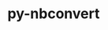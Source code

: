 ---
title: "py-nbconvert"
layout: cache
categories: [package, develop]
meta: {"versions": ["7.14.1", "7.4.0"], "compilers": ["gcc@=11.1.0", "gcc@=11.4.0", "gcc@=9.4.0", "oneapi@=2023.2.0", "oneapi@=2024.0.0"], "oss": ["ubuntu20.04", "ubuntu22.04"], "platforms": ["linux"], "targets": ["aarch64", "neoverse_v1", "neoverse_v2", "ppc64le", "x86_64_v3"], "stacks": ["data-vis-sdk", "e4s", "e4s-aarch64", "e4s-neoverse-v2", "e4s-neoverse_v1", "e4s-oneapi", "e4s-power", "root"], "num_specs": 94, "num_specs_by_stack": {"e4s-neoverse_v1": 15, "root": 94, "e4s-power": 15, "data-vis-sdk": 9, "e4s": 19, "e4s-oneapi": 18, "e4s-aarch64": 6, "e4s-neoverse-v2": 12}}
spec_details: [{"hash": "imj2c5pvttk4uzablfpuka6h3dllmiqm", "compiler": "gcc@=11.4.0", "versions": ["7.14.1"], "os": "ubuntu20.04", "platform": "linux", "target": "neoverse_v1", "variants": ["build_system=python_pip", "+serve"], "stacks": ["e4s-neoverse_v1", "root"], "size": "-", "tarball": "https://binaries.spack.io/develop/build_cache/linux-ubuntu20.04-neoverse_v1/gcc-11.4.0/py-nbconvert-7.14.1/linux-ubuntu20.04-neoverse_v1-gcc-11.4.0-py-nbconvert-7.14.1-imj2c5pvttk4uzablfpuka6h3dllmiqm.spack"}, {"hash": "d7sf43rdg6lfgjgn6nggsjf4s4lisica", "compiler": "gcc@=11.4.0", "versions": ["7.4.0"], "os": "ubuntu20.04", "platform": "linux", "target": "neoverse_v1", "variants": ["build_system=python_pip", "+serve"], "stacks": ["e4s-neoverse_v1", "root"], "size": "-", "tarball": "https://binaries.spack.io/develop/build_cache/linux-ubuntu20.04-neoverse_v1/gcc-11.4.0/py-nbconvert-7.4.0/linux-ubuntu20.04-neoverse_v1-gcc-11.4.0-py-nbconvert-7.4.0-d7sf43rdg6lfgjgn6nggsjf4s4lisica.spack"}, {"hash": "vk2vhha4nserijux74rguzy4ql7mfb7u", "compiler": "gcc@=11.4.0", "versions": ["7.4.0"], "os": "ubuntu20.04", "platform": "linux", "target": "neoverse_v1", "variants": ["build_system=python_pip", "+serve"], "stacks": ["e4s-neoverse_v1", "root"], "size": "-", "tarball": "https://binaries.spack.io/develop/build_cache/linux-ubuntu20.04-neoverse_v1/gcc-11.4.0/py-nbconvert-7.4.0/linux-ubuntu20.04-neoverse_v1-gcc-11.4.0-py-nbconvert-7.4.0-vk2vhha4nserijux74rguzy4ql7mfb7u.spack"}, {"hash": "5jlmphjmhp2q7oh7e2lbgt6qsbzsmtbb", "compiler": "gcc@=11.4.0", "versions": ["7.14.1"], "os": "ubuntu20.04", "platform": "linux", "target": "neoverse_v1", "variants": ["build_system=python_pip", "+serve"], "stacks": ["e4s-neoverse_v1", "root"], "size": "-", "tarball": "https://binaries.spack.io/develop/build_cache/linux-ubuntu20.04-neoverse_v1/gcc-11.4.0/py-nbconvert-7.14.1/linux-ubuntu20.04-neoverse_v1-gcc-11.4.0-py-nbconvert-7.14.1-5jlmphjmhp2q7oh7e2lbgt6qsbzsmtbb.spack"}, {"hash": "i2ebll47gxl5bmkbhxezevm653pcxujc", "compiler": "gcc@=11.4.0", "versions": ["7.4.0"], "os": "ubuntu20.04", "platform": "linux", "target": "neoverse_v1", "variants": ["build_system=python_pip", "+serve"], "stacks": ["e4s-neoverse_v1", "root"], "size": "-", "tarball": "https://binaries.spack.io/develop/build_cache/linux-ubuntu20.04-neoverse_v1/gcc-11.4.0/py-nbconvert-7.4.0/linux-ubuntu20.04-neoverse_v1-gcc-11.4.0-py-nbconvert-7.4.0-i2ebll47gxl5bmkbhxezevm653pcxujc.spack"}, {"hash": "eam73wsb5g6yrlptl52abrbny3tkcp62", "compiler": "gcc@=11.4.0", "versions": ["7.14.1"], "os": "ubuntu20.04", "platform": "linux", "target": "neoverse_v1", "variants": ["build_system=python_pip", "+serve"], "stacks": ["e4s-neoverse_v1", "root"], "size": "-", "tarball": "https://binaries.spack.io/develop/build_cache/linux-ubuntu20.04-neoverse_v1/gcc-11.4.0/py-nbconvert-7.14.1/linux-ubuntu20.04-neoverse_v1-gcc-11.4.0-py-nbconvert-7.14.1-eam73wsb5g6yrlptl52abrbny3tkcp62.spack"}, {"hash": "tprstittb74re2gpkxznsatxgd5kphmy", "compiler": "gcc@=11.4.0", "versions": ["7.4.0"], "os": "ubuntu20.04", "platform": "linux", "target": "neoverse_v1", "variants": ["build_system=python_pip", "+serve"], "stacks": ["e4s-neoverse_v1", "root"], "size": "-", "tarball": "https://binaries.spack.io/develop/build_cache/linux-ubuntu20.04-neoverse_v1/gcc-11.4.0/py-nbconvert-7.4.0/linux-ubuntu20.04-neoverse_v1-gcc-11.4.0-py-nbconvert-7.4.0-tprstittb74re2gpkxznsatxgd5kphmy.spack"}, {"hash": "5ggw4cg6mlxog24pogz3irxv64uvfivr", "compiler": "gcc@=11.4.0", "versions": ["7.4.0"], "os": "ubuntu20.04", "platform": "linux", "target": "neoverse_v1", "variants": ["build_system=python_pip", "+serve"], "stacks": ["e4s-neoverse_v1", "root"], "size": "-", "tarball": "https://binaries.spack.io/develop/build_cache/linux-ubuntu20.04-neoverse_v1/gcc-11.4.0/py-nbconvert-7.4.0/linux-ubuntu20.04-neoverse_v1-gcc-11.4.0-py-nbconvert-7.4.0-5ggw4cg6mlxog24pogz3irxv64uvfivr.spack"}, {"hash": "xkpxq2y6k6hn2oy2fjgwt5qwhhog2yge", "compiler": "gcc@=11.4.0", "versions": ["7.14.1"], "os": "ubuntu20.04", "platform": "linux", "target": "neoverse_v1", "variants": ["build_system=python_pip", "+serve"], "stacks": ["e4s-neoverse_v1", "root"], "size": "-", "tarball": "https://binaries.spack.io/develop/build_cache/linux-ubuntu20.04-neoverse_v1/gcc-11.4.0/py-nbconvert-7.14.1/linux-ubuntu20.04-neoverse_v1-gcc-11.4.0-py-nbconvert-7.14.1-xkpxq2y6k6hn2oy2fjgwt5qwhhog2yge.spack"}, {"hash": "b7smf63mpxgtht2sghyenzcrikhqfoed", "compiler": "gcc@=11.4.0", "versions": ["7.4.0"], "os": "ubuntu20.04", "platform": "linux", "target": "neoverse_v1", "variants": ["build_system=python_pip", "+serve"], "stacks": ["e4s-neoverse_v1", "root"], "size": "-", "tarball": "https://binaries.spack.io/develop/build_cache/linux-ubuntu20.04-neoverse_v1/gcc-11.4.0/py-nbconvert-7.4.0/linux-ubuntu20.04-neoverse_v1-gcc-11.4.0-py-nbconvert-7.4.0-b7smf63mpxgtht2sghyenzcrikhqfoed.spack"}, {"hash": "d5ipitxzr65a6ei7wgzeegjkvkiopex2", "compiler": "gcc@=11.4.0", "versions": ["7.4.0"], "os": "ubuntu20.04", "platform": "linux", "target": "neoverse_v1", "variants": ["build_system=python_pip", "+serve"], "stacks": ["e4s-neoverse_v1", "root"], "size": "-", "tarball": "https://binaries.spack.io/develop/build_cache/linux-ubuntu20.04-neoverse_v1/gcc-11.4.0/py-nbconvert-7.4.0/linux-ubuntu20.04-neoverse_v1-gcc-11.4.0-py-nbconvert-7.4.0-d5ipitxzr65a6ei7wgzeegjkvkiopex2.spack"}, {"hash": "r2qpfuwavu6vv22lvw3uulimv5om45k4", "compiler": "gcc@=11.4.0", "versions": ["7.4.0"], "os": "ubuntu20.04", "platform": "linux", "target": "neoverse_v1", "variants": ["build_system=python_pip", "+serve"], "stacks": ["e4s-neoverse_v1", "root"], "size": "-", "tarball": "https://binaries.spack.io/develop/build_cache/linux-ubuntu20.04-neoverse_v1/gcc-11.4.0/py-nbconvert-7.4.0/linux-ubuntu20.04-neoverse_v1-gcc-11.4.0-py-nbconvert-7.4.0-r2qpfuwavu6vv22lvw3uulimv5om45k4.spack"}, {"hash": "v723vlsw65bm2wjdnrpznsbke22zlb47", "compiler": "gcc@=11.4.0", "versions": ["7.14.1"], "os": "ubuntu20.04", "platform": "linux", "target": "neoverse_v1", "variants": ["build_system=python_pip", "+serve"], "stacks": ["e4s-neoverse_v1", "root"], "size": "-", "tarball": "https://binaries.spack.io/develop/build_cache/linux-ubuntu20.04-neoverse_v1/gcc-11.4.0/py-nbconvert-7.14.1/linux-ubuntu20.04-neoverse_v1-gcc-11.4.0-py-nbconvert-7.14.1-v723vlsw65bm2wjdnrpznsbke22zlb47.spack"}, {"hash": "65nxmv37runmr3sxtognpkvd4qrfb2d5", "compiler": "gcc@=11.4.0", "versions": ["7.14.1"], "os": "ubuntu20.04", "platform": "linux", "target": "neoverse_v1", "variants": ["build_system=python_pip", "+serve"], "stacks": ["e4s-neoverse_v1", "root"], "size": "-", "tarball": "https://binaries.spack.io/develop/build_cache/linux-ubuntu20.04-neoverse_v1/gcc-11.4.0/py-nbconvert-7.14.1/linux-ubuntu20.04-neoverse_v1-gcc-11.4.0-py-nbconvert-7.14.1-65nxmv37runmr3sxtognpkvd4qrfb2d5.spack"}, {"hash": "p6crpvttzvcabpf3mbm2atd3jnqd5xjw", "compiler": "gcc@=11.4.0", "versions": ["7.4.0"], "os": "ubuntu20.04", "platform": "linux", "target": "neoverse_v1", "variants": ["build_system=python_pip", "+serve"], "stacks": ["e4s-neoverse_v1", "root"], "size": "-", "tarball": "https://binaries.spack.io/develop/build_cache/linux-ubuntu20.04-neoverse_v1/gcc-11.4.0/py-nbconvert-7.4.0/linux-ubuntu20.04-neoverse_v1-gcc-11.4.0-py-nbconvert-7.4.0-p6crpvttzvcabpf3mbm2atd3jnqd5xjw.spack"}, {"hash": "ewdrifmvzyhahgjjvpk7a6fowlvckrly", "compiler": "gcc@=9.4.0", "versions": ["7.4.0"], "os": "ubuntu20.04", "platform": "linux", "target": "ppc64le", "variants": ["build_system=python_pip", "+serve"], "stacks": ["e4s-power", "root"], "size": "-", "tarball": "https://binaries.spack.io/develop/build_cache/linux-ubuntu20.04-ppc64le/gcc-9.4.0/py-nbconvert-7.4.0/linux-ubuntu20.04-ppc64le-gcc-9.4.0-py-nbconvert-7.4.0-ewdrifmvzyhahgjjvpk7a6fowlvckrly.spack"}, {"hash": "jd2hegbauykloygcd3uafemlssvcvqvj", "compiler": "gcc@=9.4.0", "versions": ["7.4.0"], "os": "ubuntu20.04", "platform": "linux", "target": "ppc64le", "variants": ["build_system=python_pip", "+serve"], "stacks": ["e4s-power", "root"], "size": "-", "tarball": "https://binaries.spack.io/develop/build_cache/linux-ubuntu20.04-ppc64le/gcc-9.4.0/py-nbconvert-7.4.0/linux-ubuntu20.04-ppc64le-gcc-9.4.0-py-nbconvert-7.4.0-jd2hegbauykloygcd3uafemlssvcvqvj.spack"}, {"hash": "muoab4j5uiuo2r2e37rpckqb2nr4qcvl", "compiler": "gcc@=9.4.0", "versions": ["7.14.1"], "os": "ubuntu20.04", "platform": "linux", "target": "ppc64le", "variants": ["build_system=python_pip", "+serve"], "stacks": ["e4s-power", "root"], "size": "-", "tarball": "https://binaries.spack.io/develop/build_cache/linux-ubuntu20.04-ppc64le/gcc-9.4.0/py-nbconvert-7.14.1/linux-ubuntu20.04-ppc64le-gcc-9.4.0-py-nbconvert-7.14.1-muoab4j5uiuo2r2e37rpckqb2nr4qcvl.spack"}, {"hash": "apkvgprww5577izpnoss26yvwrbry52w", "compiler": "gcc@=9.4.0", "versions": ["7.14.1"], "os": "ubuntu20.04", "platform": "linux", "target": "ppc64le", "variants": ["build_system=python_pip", "+serve"], "stacks": ["e4s-power", "root"], "size": "-", "tarball": "https://binaries.spack.io/develop/build_cache/linux-ubuntu20.04-ppc64le/gcc-9.4.0/py-nbconvert-7.14.1/linux-ubuntu20.04-ppc64le-gcc-9.4.0-py-nbconvert-7.14.1-apkvgprww5577izpnoss26yvwrbry52w.spack"}, {"hash": "tfxcckuxof3ftumcrmz6gs5aco6zxyrr", "compiler": "gcc@=9.4.0", "versions": ["7.4.0"], "os": "ubuntu20.04", "platform": "linux", "target": "ppc64le", "variants": ["build_system=python_pip", "+serve"], "stacks": ["e4s-power", "root"], "size": "-", "tarball": "https://binaries.spack.io/develop/build_cache/linux-ubuntu20.04-ppc64le/gcc-9.4.0/py-nbconvert-7.4.0/linux-ubuntu20.04-ppc64le-gcc-9.4.0-py-nbconvert-7.4.0-tfxcckuxof3ftumcrmz6gs5aco6zxyrr.spack"}, {"hash": "lua2yhnc5slolrs37z3t37tyessjtjck", "compiler": "gcc@=9.4.0", "versions": ["7.14.1"], "os": "ubuntu20.04", "platform": "linux", "target": "ppc64le", "variants": ["build_system=python_pip", "+serve"], "stacks": ["e4s-power", "root"], "size": "-", "tarball": "https://binaries.spack.io/develop/build_cache/linux-ubuntu20.04-ppc64le/gcc-9.4.0/py-nbconvert-7.14.1/linux-ubuntu20.04-ppc64le-gcc-9.4.0-py-nbconvert-7.14.1-lua2yhnc5slolrs37z3t37tyessjtjck.spack"}, {"hash": "omcsiftlfr6n2biz66qwqwjmtyuy7vb6", "compiler": "gcc@=9.4.0", "versions": ["7.4.0"], "os": "ubuntu20.04", "platform": "linux", "target": "ppc64le", "variants": ["build_system=python_pip", "+serve"], "stacks": ["e4s-power", "root"], "size": "-", "tarball": "https://binaries.spack.io/develop/build_cache/linux-ubuntu20.04-ppc64le/gcc-9.4.0/py-nbconvert-7.4.0/linux-ubuntu20.04-ppc64le-gcc-9.4.0-py-nbconvert-7.4.0-omcsiftlfr6n2biz66qwqwjmtyuy7vb6.spack"}, {"hash": "syfj556kbrvz72sjnqggsbbl24gwu6sy", "compiler": "gcc@=9.4.0", "versions": ["7.4.0"], "os": "ubuntu20.04", "platform": "linux", "target": "ppc64le", "variants": ["build_system=python_pip", "+serve"], "stacks": ["e4s-power", "root"], "size": "-", "tarball": "https://binaries.spack.io/develop/build_cache/linux-ubuntu20.04-ppc64le/gcc-9.4.0/py-nbconvert-7.4.0/linux-ubuntu20.04-ppc64le-gcc-9.4.0-py-nbconvert-7.4.0-syfj556kbrvz72sjnqggsbbl24gwu6sy.spack"}, {"hash": "euurttmvqcefqxmxkadnpqco4cqjt5ot", "compiler": "gcc@=9.4.0", "versions": ["7.4.0"], "os": "ubuntu20.04", "platform": "linux", "target": "ppc64le", "variants": ["build_system=python_pip", "+serve"], "stacks": ["e4s-power", "root"], "size": "-", "tarball": "https://binaries.spack.io/develop/build_cache/linux-ubuntu20.04-ppc64le/gcc-9.4.0/py-nbconvert-7.4.0/linux-ubuntu20.04-ppc64le-gcc-9.4.0-py-nbconvert-7.4.0-euurttmvqcefqxmxkadnpqco4cqjt5ot.spack"}, {"hash": "gp4bdxl3glhmcolvm4v4ky4n6onvn37k", "compiler": "gcc@=9.4.0", "versions": ["7.14.1"], "os": "ubuntu20.04", "platform": "linux", "target": "ppc64le", "variants": ["build_system=python_pip", "+serve"], "stacks": ["e4s-power", "root"], "size": "-", "tarball": "https://binaries.spack.io/develop/build_cache/linux-ubuntu20.04-ppc64le/gcc-9.4.0/py-nbconvert-7.14.1/linux-ubuntu20.04-ppc64le-gcc-9.4.0-py-nbconvert-7.14.1-gp4bdxl3glhmcolvm4v4ky4n6onvn37k.spack"}, {"hash": "vfgcysudc6vzzmegkrkn46ixpwfocahf", "compiler": "gcc@=9.4.0", "versions": ["7.14.1"], "os": "ubuntu20.04", "platform": "linux", "target": "ppc64le", "variants": ["build_system=python_pip", "+serve"], "stacks": ["e4s-power", "root"], "size": "-", "tarball": "https://binaries.spack.io/develop/build_cache/linux-ubuntu20.04-ppc64le/gcc-9.4.0/py-nbconvert-7.14.1/linux-ubuntu20.04-ppc64le-gcc-9.4.0-py-nbconvert-7.14.1-vfgcysudc6vzzmegkrkn46ixpwfocahf.spack"}, {"hash": "5sae62lbrpaktlpupvvp34aq5meh7f6z", "compiler": "gcc@=9.4.0", "versions": ["7.4.0"], "os": "ubuntu20.04", "platform": "linux", "target": "ppc64le", "variants": ["build_system=python_pip", "+serve"], "stacks": ["e4s-power", "root"], "size": "-", "tarball": "https://binaries.spack.io/develop/build_cache/linux-ubuntu20.04-ppc64le/gcc-9.4.0/py-nbconvert-7.4.0/linux-ubuntu20.04-ppc64le-gcc-9.4.0-py-nbconvert-7.4.0-5sae62lbrpaktlpupvvp34aq5meh7f6z.spack"}, {"hash": "ub5cb26jmth3tr2wshog2emdpkjwknfq", "compiler": "gcc@=9.4.0", "versions": ["7.4.0"], "os": "ubuntu20.04", "platform": "linux", "target": "ppc64le", "variants": ["build_system=python_pip", "+serve"], "stacks": ["e4s-power", "root"], "size": "-", "tarball": "https://binaries.spack.io/develop/build_cache/linux-ubuntu20.04-ppc64le/gcc-9.4.0/py-nbconvert-7.4.0/linux-ubuntu20.04-ppc64le-gcc-9.4.0-py-nbconvert-7.4.0-ub5cb26jmth3tr2wshog2emdpkjwknfq.spack"}, {"hash": "jnfdgba7xk6haov2kerjc4w5vizgd3gk", "compiler": "gcc@=9.4.0", "versions": ["7.14.1"], "os": "ubuntu20.04", "platform": "linux", "target": "ppc64le", "variants": ["build_system=python_pip", "+serve"], "stacks": ["e4s-power", "root"], "size": "-", "tarball": "https://binaries.spack.io/develop/build_cache/linux-ubuntu20.04-ppc64le/gcc-9.4.0/py-nbconvert-7.14.1/linux-ubuntu20.04-ppc64le-gcc-9.4.0-py-nbconvert-7.14.1-jnfdgba7xk6haov2kerjc4w5vizgd3gk.spack"}, {"hash": "suaidjc77glh7ps6txrd2ilwtkhi5cdk", "compiler": "gcc@=9.4.0", "versions": ["7.4.0"], "os": "ubuntu20.04", "platform": "linux", "target": "ppc64le", "variants": ["build_system=python_pip", "+serve"], "stacks": ["e4s-power", "root"], "size": "-", "tarball": "https://binaries.spack.io/develop/build_cache/linux-ubuntu20.04-ppc64le/gcc-9.4.0/py-nbconvert-7.4.0/linux-ubuntu20.04-ppc64le-gcc-9.4.0-py-nbconvert-7.4.0-suaidjc77glh7ps6txrd2ilwtkhi5cdk.spack"}, {"hash": "ywnml6jsfdj6uyr5o3euurzw5wycqoab", "compiler": "gcc@=11.1.0", "versions": ["7.4.0"], "os": "ubuntu20.04", "platform": "linux", "target": "x86_64_v3", "variants": ["build_system=python_pip", "+serve"], "stacks": ["data-vis-sdk", "root"], "size": "-", "tarball": "https://binaries.spack.io/develop/build_cache/linux-ubuntu20.04-x86_64_v3/gcc-11.1.0/py-nbconvert-7.4.0/linux-ubuntu20.04-x86_64_v3-gcc-11.1.0-py-nbconvert-7.4.0-ywnml6jsfdj6uyr5o3euurzw5wycqoab.spack"}, {"hash": "o7i4w6x5gbph77xuwam4blo63nbcmuqi", "compiler": "gcc@=11.1.0", "versions": ["7.4.0"], "os": "ubuntu20.04", "platform": "linux", "target": "x86_64_v3", "variants": ["build_system=python_pip", "+serve"], "stacks": ["data-vis-sdk", "root"], "size": "-", "tarball": "https://binaries.spack.io/develop/build_cache/linux-ubuntu20.04-x86_64_v3/gcc-11.1.0/py-nbconvert-7.4.0/linux-ubuntu20.04-x86_64_v3-gcc-11.1.0-py-nbconvert-7.4.0-o7i4w6x5gbph77xuwam4blo63nbcmuqi.spack"}, {"hash": "mlb6nig6vdvnifnniwfgowxywitlkiy4", "compiler": "gcc@=11.1.0", "versions": ["7.4.0"], "os": "ubuntu20.04", "platform": "linux", "target": "x86_64_v3", "variants": ["build_system=python_pip", "+serve"], "stacks": ["data-vis-sdk", "root"], "size": "-", "tarball": "https://binaries.spack.io/develop/build_cache/linux-ubuntu20.04-x86_64_v3/gcc-11.1.0/py-nbconvert-7.4.0/linux-ubuntu20.04-x86_64_v3-gcc-11.1.0-py-nbconvert-7.4.0-mlb6nig6vdvnifnniwfgowxywitlkiy4.spack"}, {"hash": "jkpxduxnyjnfyfnovo5ogiibtpki2tbz", "compiler": "gcc@=11.1.0", "versions": ["7.14.1"], "os": "ubuntu20.04", "platform": "linux", "target": "x86_64_v3", "variants": ["build_system=python_pip", "+serve"], "stacks": ["data-vis-sdk", "root"], "size": "-", "tarball": "https://binaries.spack.io/develop/build_cache/linux-ubuntu20.04-x86_64_v3/gcc-11.1.0/py-nbconvert-7.14.1/linux-ubuntu20.04-x86_64_v3-gcc-11.1.0-py-nbconvert-7.14.1-jkpxduxnyjnfyfnovo5ogiibtpki2tbz.spack"}, {"hash": "av3kscrrp7zgyjljhr6r5fnvjgasg5dr", "compiler": "gcc@=11.1.0", "versions": ["7.14.1"], "os": "ubuntu20.04", "platform": "linux", "target": "x86_64_v3", "variants": ["build_system=python_pip", "+serve"], "stacks": ["data-vis-sdk", "root"], "size": "-", "tarball": "https://binaries.spack.io/develop/build_cache/linux-ubuntu20.04-x86_64_v3/gcc-11.1.0/py-nbconvert-7.14.1/linux-ubuntu20.04-x86_64_v3-gcc-11.1.0-py-nbconvert-7.14.1-av3kscrrp7zgyjljhr6r5fnvjgasg5dr.spack"}, {"hash": "jws6zovq6nexx23cq7svgbvmfjmq5ri5", "compiler": "gcc@=11.1.0", "versions": ["7.14.1"], "os": "ubuntu20.04", "platform": "linux", "target": "x86_64_v3", "variants": ["build_system=python_pip", "+serve"], "stacks": ["data-vis-sdk", "root"], "size": "-", "tarball": "https://binaries.spack.io/develop/build_cache/linux-ubuntu20.04-x86_64_v3/gcc-11.1.0/py-nbconvert-7.14.1/linux-ubuntu20.04-x86_64_v3-gcc-11.1.0-py-nbconvert-7.14.1-jws6zovq6nexx23cq7svgbvmfjmq5ri5.spack"}, {"hash": "mly2kptbxgshavja7iywlr3ozrnncz42", "compiler": "gcc@=11.1.0", "versions": ["7.4.0"], "os": "ubuntu20.04", "platform": "linux", "target": "x86_64_v3", "variants": ["build_system=python_pip", "+serve"], "stacks": ["data-vis-sdk", "root"], "size": "-", "tarball": "https://binaries.spack.io/develop/build_cache/linux-ubuntu20.04-x86_64_v3/gcc-11.1.0/py-nbconvert-7.4.0/linux-ubuntu20.04-x86_64_v3-gcc-11.1.0-py-nbconvert-7.4.0-mly2kptbxgshavja7iywlr3ozrnncz42.spack"}, {"hash": "xecqllp5pj6sfnjuyz3tvspw3gcj67zd", "compiler": "gcc@=11.1.0", "versions": ["7.4.0"], "os": "ubuntu20.04", "platform": "linux", "target": "x86_64_v3", "variants": ["build_system=python_pip", "+serve"], "stacks": ["data-vis-sdk", "root"], "size": "-", "tarball": "https://binaries.spack.io/develop/build_cache/linux-ubuntu20.04-x86_64_v3/gcc-11.1.0/py-nbconvert-7.4.0/linux-ubuntu20.04-x86_64_v3-gcc-11.1.0-py-nbconvert-7.4.0-xecqllp5pj6sfnjuyz3tvspw3gcj67zd.spack"}, {"hash": "tqyaytahrh6f3pxn3zygnjx23hu36wn2", "compiler": "gcc@=11.1.0", "versions": ["7.4.0"], "os": "ubuntu20.04", "platform": "linux", "target": "x86_64_v3", "variants": ["build_system=python_pip", "+serve"], "stacks": ["data-vis-sdk", "root"], "size": "-", "tarball": "https://binaries.spack.io/develop/build_cache/linux-ubuntu20.04-x86_64_v3/gcc-11.1.0/py-nbconvert-7.4.0/linux-ubuntu20.04-x86_64_v3-gcc-11.1.0-py-nbconvert-7.4.0-tqyaytahrh6f3pxn3zygnjx23hu36wn2.spack"}, {"hash": "brdxnwmouftqsec65gxsjvgy373ygh37", "compiler": "gcc@=11.4.0", "versions": ["7.4.0"], "os": "ubuntu20.04", "platform": "linux", "target": "x86_64_v3", "variants": ["build_system=python_pip", "+serve"], "stacks": ["e4s", "root"], "size": "-", "tarball": "https://binaries.spack.io/develop/build_cache/linux-ubuntu20.04-x86_64_v3/gcc-11.4.0/py-nbconvert-7.4.0/linux-ubuntu20.04-x86_64_v3-gcc-11.4.0-py-nbconvert-7.4.0-brdxnwmouftqsec65gxsjvgy373ygh37.spack"}, {"hash": "aahftn7dgakfp76dfht3q2y2q7lrrvmz", "compiler": "gcc@=11.4.0", "versions": ["7.14.1"], "os": "ubuntu20.04", "platform": "linux", "target": "x86_64_v3", "variants": ["build_system=python_pip", "+serve"], "stacks": ["e4s", "root"], "size": "-", "tarball": "https://binaries.spack.io/develop/build_cache/linux-ubuntu20.04-x86_64_v3/gcc-11.4.0/py-nbconvert-7.14.1/linux-ubuntu20.04-x86_64_v3-gcc-11.4.0-py-nbconvert-7.14.1-aahftn7dgakfp76dfht3q2y2q7lrrvmz.spack"}, {"hash": "dsfysixnha23h4pgcwjtyzoafushs7s4", "compiler": "gcc@=11.4.0", "versions": ["7.4.0"], "os": "ubuntu20.04", "platform": "linux", "target": "x86_64_v3", "variants": ["build_system=python_pip", "+serve"], "stacks": ["e4s", "root"], "size": "-", "tarball": "https://binaries.spack.io/develop/build_cache/linux-ubuntu20.04-x86_64_v3/gcc-11.4.0/py-nbconvert-7.4.0/linux-ubuntu20.04-x86_64_v3-gcc-11.4.0-py-nbconvert-7.4.0-dsfysixnha23h4pgcwjtyzoafushs7s4.spack"}, {"hash": "xil27unlprkfn3zaaekjm3o2mmobgepe", "compiler": "gcc@=11.4.0", "versions": ["7.4.0"], "os": "ubuntu20.04", "platform": "linux", "target": "x86_64_v3", "variants": ["build_system=python_pip", "+serve"], "stacks": ["e4s", "root"], "size": "-", "tarball": "https://binaries.spack.io/develop/build_cache/linux-ubuntu20.04-x86_64_v3/gcc-11.4.0/py-nbconvert-7.4.0/linux-ubuntu20.04-x86_64_v3-gcc-11.4.0-py-nbconvert-7.4.0-xil27unlprkfn3zaaekjm3o2mmobgepe.spack"}, {"hash": "wmxf33nh6tncrdhtgrrankoismujxgwf", "compiler": "gcc@=11.4.0", "versions": ["7.4.0"], "os": "ubuntu20.04", "platform": "linux", "target": "x86_64_v3", "variants": ["build_system=python_pip", "+serve"], "stacks": ["e4s", "root"], "size": "-", "tarball": "https://binaries.spack.io/develop/build_cache/linux-ubuntu20.04-x86_64_v3/gcc-11.4.0/py-nbconvert-7.4.0/linux-ubuntu20.04-x86_64_v3-gcc-11.4.0-py-nbconvert-7.4.0-wmxf33nh6tncrdhtgrrankoismujxgwf.spack"}, {"hash": "qm5im7s6qhju7zzgfxvmumtok4hzqfo6", "compiler": "gcc@=11.4.0", "versions": ["7.4.0"], "os": "ubuntu20.04", "platform": "linux", "target": "x86_64_v3", "variants": ["build_system=python_pip", "+serve"], "stacks": ["e4s", "root"], "size": "-", "tarball": "https://binaries.spack.io/develop/build_cache/linux-ubuntu20.04-x86_64_v3/gcc-11.4.0/py-nbconvert-7.4.0/linux-ubuntu20.04-x86_64_v3-gcc-11.4.0-py-nbconvert-7.4.0-qm5im7s6qhju7zzgfxvmumtok4hzqfo6.spack"}, {"hash": "jyo3kubuebcbzgpwtqgmdblnaqa3oiub", "compiler": "gcc@=11.4.0", "versions": ["7.14.1"], "os": "ubuntu20.04", "platform": "linux", "target": "x86_64_v3", "variants": ["build_system=python_pip", "+serve"], "stacks": ["e4s", "root"], "size": "-", "tarball": "https://binaries.spack.io/develop/build_cache/linux-ubuntu20.04-x86_64_v3/gcc-11.4.0/py-nbconvert-7.14.1/linux-ubuntu20.04-x86_64_v3-gcc-11.4.0-py-nbconvert-7.14.1-jyo3kubuebcbzgpwtqgmdblnaqa3oiub.spack"}, {"hash": "tgwp7f42kj4p7zhokdqwpu43jahnzxv5", "compiler": "gcc@=11.4.0", "versions": ["7.14.1"], "os": "ubuntu20.04", "platform": "linux", "target": "x86_64_v3", "variants": ["build_system=python_pip", "+serve"], "stacks": ["e4s", "root"], "size": "-", "tarball": "https://binaries.spack.io/develop/build_cache/linux-ubuntu20.04-x86_64_v3/gcc-11.4.0/py-nbconvert-7.14.1/linux-ubuntu20.04-x86_64_v3-gcc-11.4.0-py-nbconvert-7.14.1-tgwp7f42kj4p7zhokdqwpu43jahnzxv5.spack"}, {"hash": "r4cr7ecpvhw6crmr3femibwczzzxzlga", "compiler": "gcc@=11.4.0", "versions": ["7.4.0"], "os": "ubuntu20.04", "platform": "linux", "target": "x86_64_v3", "variants": ["build_system=python_pip", "+serve"], "stacks": ["e4s", "root"], "size": "-", "tarball": "https://binaries.spack.io/develop/build_cache/linux-ubuntu20.04-x86_64_v3/gcc-11.4.0/py-nbconvert-7.4.0/linux-ubuntu20.04-x86_64_v3-gcc-11.4.0-py-nbconvert-7.4.0-r4cr7ecpvhw6crmr3femibwczzzxzlga.spack"}, {"hash": "b6ot4ikgvapukvkxu2u5r5dust7jekus", "compiler": "gcc@=11.4.0", "versions": ["7.4.0"], "os": "ubuntu20.04", "platform": "linux", "target": "x86_64_v3", "variants": ["build_system=python_pip", "+serve"], "stacks": ["e4s", "root"], "size": "-", "tarball": "https://binaries.spack.io/develop/build_cache/linux-ubuntu20.04-x86_64_v3/gcc-11.4.0/py-nbconvert-7.4.0/linux-ubuntu20.04-x86_64_v3-gcc-11.4.0-py-nbconvert-7.4.0-b6ot4ikgvapukvkxu2u5r5dust7jekus.spack"}, {"hash": "4eiw7g4eitwmac5slitddsxrafhidldz", "compiler": "gcc@=11.4.0", "versions": ["7.4.0"], "os": "ubuntu20.04", "platform": "linux", "target": "x86_64_v3", "variants": ["build_system=python_pip", "+serve"], "stacks": ["e4s", "root"], "size": "-", "tarball": "https://binaries.spack.io/develop/build_cache/linux-ubuntu20.04-x86_64_v3/gcc-11.4.0/py-nbconvert-7.4.0/linux-ubuntu20.04-x86_64_v3-gcc-11.4.0-py-nbconvert-7.4.0-4eiw7g4eitwmac5slitddsxrafhidldz.spack"}, {"hash": "5mdzdsb6q2d3tqe4xdwhiz7drdp6baxc", "compiler": "gcc@=11.4.0", "versions": ["7.14.1"], "os": "ubuntu20.04", "platform": "linux", "target": "x86_64_v3", "variants": ["build_system=python_pip", "+serve"], "stacks": ["e4s", "root"], "size": "-", "tarball": "https://binaries.spack.io/develop/build_cache/linux-ubuntu20.04-x86_64_v3/gcc-11.4.0/py-nbconvert-7.14.1/linux-ubuntu20.04-x86_64_v3-gcc-11.4.0-py-nbconvert-7.14.1-5mdzdsb6q2d3tqe4xdwhiz7drdp6baxc.spack"}, {"hash": "hltpce2zh5quo5j7srryf4lgywvbgn2w", "compiler": "gcc@=11.4.0", "versions": ["7.4.0"], "os": "ubuntu20.04", "platform": "linux", "target": "x86_64_v3", "variants": ["build_system=python_pip", "+serve"], "stacks": ["e4s", "root"], "size": "-", "tarball": "https://binaries.spack.io/develop/build_cache/linux-ubuntu20.04-x86_64_v3/gcc-11.4.0/py-nbconvert-7.4.0/linux-ubuntu20.04-x86_64_v3-gcc-11.4.0-py-nbconvert-7.4.0-hltpce2zh5quo5j7srryf4lgywvbgn2w.spack"}, {"hash": "f3fx2twzcedsuvyg7jhgmu2op4j5elke", "compiler": "gcc@=11.4.0", "versions": ["7.14.1"], "os": "ubuntu20.04", "platform": "linux", "target": "x86_64_v3", "variants": ["build_system=python_pip", "+serve"], "stacks": ["e4s", "root"], "size": "-", "tarball": "https://binaries.spack.io/develop/build_cache/linux-ubuntu20.04-x86_64_v3/gcc-11.4.0/py-nbconvert-7.14.1/linux-ubuntu20.04-x86_64_v3-gcc-11.4.0-py-nbconvert-7.14.1-f3fx2twzcedsuvyg7jhgmu2op4j5elke.spack"}, {"hash": "fls3hngxy7anjd7zims6ncnxdo2ocz5k", "compiler": "gcc@=11.4.0", "versions": ["7.4.0"], "os": "ubuntu20.04", "platform": "linux", "target": "x86_64_v3", "variants": ["build_system=python_pip", "+serve"], "stacks": ["e4s", "root"], "size": "-", "tarball": "https://binaries.spack.io/develop/build_cache/linux-ubuntu20.04-x86_64_v3/gcc-11.4.0/py-nbconvert-7.4.0/linux-ubuntu20.04-x86_64_v3-gcc-11.4.0-py-nbconvert-7.4.0-fls3hngxy7anjd7zims6ncnxdo2ocz5k.spack"}, {"hash": "an4njeoyn3hekgembpuwzh7yeq2wjgxi", "compiler": "gcc@=11.4.0", "versions": ["7.4.0"], "os": "ubuntu20.04", "platform": "linux", "target": "x86_64_v3", "variants": ["build_system=python_pip", "+serve"], "stacks": ["e4s", "root"], "size": "-", "tarball": "https://binaries.spack.io/develop/build_cache/linux-ubuntu20.04-x86_64_v3/gcc-11.4.0/py-nbconvert-7.4.0/linux-ubuntu20.04-x86_64_v3-gcc-11.4.0-py-nbconvert-7.4.0-an4njeoyn3hekgembpuwzh7yeq2wjgxi.spack"}, {"hash": "a3fgjhbnudazofrj6qrhtjlwcc2m35xg", "compiler": "gcc@=11.4.0", "versions": ["7.4.0"], "os": "ubuntu20.04", "platform": "linux", "target": "x86_64_v3", "variants": ["build_system=python_pip", "+serve"], "stacks": ["e4s", "root"], "size": "-", "tarball": "https://binaries.spack.io/develop/build_cache/linux-ubuntu20.04-x86_64_v3/gcc-11.4.0/py-nbconvert-7.4.0/linux-ubuntu20.04-x86_64_v3-gcc-11.4.0-py-nbconvert-7.4.0-a3fgjhbnudazofrj6qrhtjlwcc2m35xg.spack"}, {"hash": "hhpz3y3mdphonncdghrlbmwpxtzsvitv", "compiler": "gcc@=11.4.0", "versions": ["7.14.1"], "os": "ubuntu20.04", "platform": "linux", "target": "x86_64_v3", "variants": ["build_system=python_pip", "+serve"], "stacks": ["e4s", "root"], "size": "-", "tarball": "https://binaries.spack.io/develop/build_cache/linux-ubuntu20.04-x86_64_v3/gcc-11.4.0/py-nbconvert-7.14.1/linux-ubuntu20.04-x86_64_v3-gcc-11.4.0-py-nbconvert-7.14.1-hhpz3y3mdphonncdghrlbmwpxtzsvitv.spack"}, {"hash": "bjwcwqastczvrs67ycue2vvmaz3yccvk", "compiler": "gcc@=11.4.0", "versions": ["7.14.1"], "os": "ubuntu20.04", "platform": "linux", "target": "x86_64_v3", "variants": ["build_system=python_pip", "+serve"], "stacks": ["e4s", "root"], "size": "-", "tarball": "https://binaries.spack.io/develop/build_cache/linux-ubuntu20.04-x86_64_v3/gcc-11.4.0/py-nbconvert-7.14.1/linux-ubuntu20.04-x86_64_v3-gcc-11.4.0-py-nbconvert-7.14.1-bjwcwqastczvrs67ycue2vvmaz3yccvk.spack"}, {"hash": "45bvmlmq7jtq42olarsxeotzjzow2ykj", "compiler": "oneapi@=2023.2.0", "versions": ["7.4.0"], "os": "ubuntu20.04", "platform": "linux", "target": "x86_64_v3", "variants": ["build_system=python_pip", "+serve"], "stacks": ["root", "e4s-oneapi"], "size": "-", "tarball": "https://binaries.spack.io/develop/build_cache/linux-ubuntu20.04-x86_64_v3/oneapi-2023.2.0/py-nbconvert-7.4.0/linux-ubuntu20.04-x86_64_v3-oneapi-2023.2.0-py-nbconvert-7.4.0-45bvmlmq7jtq42olarsxeotzjzow2ykj.spack"}, {"hash": "65oetu7cknvthsu6k6qazkrs4kgxvqqg", "compiler": "oneapi@=2023.2.0", "versions": ["7.4.0"], "os": "ubuntu20.04", "platform": "linux", "target": "x86_64_v3", "variants": ["build_system=python_pip", "+serve"], "stacks": ["root", "e4s-oneapi"], "size": "-", "tarball": "https://binaries.spack.io/develop/build_cache/linux-ubuntu20.04-x86_64_v3/oneapi-2023.2.0/py-nbconvert-7.4.0/linux-ubuntu20.04-x86_64_v3-oneapi-2023.2.0-py-nbconvert-7.4.0-65oetu7cknvthsu6k6qazkrs4kgxvqqg.spack"}, {"hash": "huca6x4vm56binjgd2chfuwnluvjzwjj", "compiler": "oneapi@=2023.2.0", "versions": ["7.4.0"], "os": "ubuntu20.04", "platform": "linux", "target": "x86_64_v3", "variants": ["build_system=python_pip", "+serve"], "stacks": ["root", "e4s-oneapi"], "size": "-", "tarball": "https://binaries.spack.io/develop/build_cache/linux-ubuntu20.04-x86_64_v3/oneapi-2023.2.0/py-nbconvert-7.4.0/linux-ubuntu20.04-x86_64_v3-oneapi-2023.2.0-py-nbconvert-7.4.0-huca6x4vm56binjgd2chfuwnluvjzwjj.spack"}, {"hash": "4agn7cmxz6smqx7ga4ahssebeaqqat3y", "compiler": "oneapi@=2023.2.0", "versions": ["7.4.0"], "os": "ubuntu20.04", "platform": "linux", "target": "x86_64_v3", "variants": ["build_system=python_pip", "+serve"], "stacks": ["root", "e4s-oneapi"], "size": "-", "tarball": "https://binaries.spack.io/develop/build_cache/linux-ubuntu20.04-x86_64_v3/oneapi-2023.2.0/py-nbconvert-7.4.0/linux-ubuntu20.04-x86_64_v3-oneapi-2023.2.0-py-nbconvert-7.4.0-4agn7cmxz6smqx7ga4ahssebeaqqat3y.spack"}, {"hash": "7efulttpiijge2umgsxdqleqfshhttcw", "compiler": "oneapi@=2023.2.0", "versions": ["7.4.0"], "os": "ubuntu20.04", "platform": "linux", "target": "x86_64_v3", "variants": ["build_system=python_pip", "+serve"], "stacks": ["root", "e4s-oneapi"], "size": "-", "tarball": "https://binaries.spack.io/develop/build_cache/linux-ubuntu20.04-x86_64_v3/oneapi-2023.2.0/py-nbconvert-7.4.0/linux-ubuntu20.04-x86_64_v3-oneapi-2023.2.0-py-nbconvert-7.4.0-7efulttpiijge2umgsxdqleqfshhttcw.spack"}, {"hash": "rbbtqx6qkclpcg5hzoiw2klavvwkss27", "compiler": "oneapi@=2023.2.0", "versions": ["7.4.0"], "os": "ubuntu20.04", "platform": "linux", "target": "x86_64_v3", "variants": ["build_system=python_pip", "+serve"], "stacks": ["root", "e4s-oneapi"], "size": "-", "tarball": "https://binaries.spack.io/develop/build_cache/linux-ubuntu20.04-x86_64_v3/oneapi-2023.2.0/py-nbconvert-7.4.0/linux-ubuntu20.04-x86_64_v3-oneapi-2023.2.0-py-nbconvert-7.4.0-rbbtqx6qkclpcg5hzoiw2klavvwkss27.spack"}, {"hash": "octgd4gfs4wt6lbdtloa5fk5isp6bzo5", "compiler": "gcc@=11.4.0", "versions": ["7.4.0"], "os": "ubuntu22.04", "platform": "linux", "target": "aarch64", "variants": ["build_system=python_pip", "+serve"], "stacks": ["e4s-aarch64", "root"], "size": "-", "tarball": "https://binaries.spack.io/develop/build_cache/linux-ubuntu22.04-aarch64/gcc-11.4.0/py-nbconvert-7.4.0/linux-ubuntu22.04-aarch64-gcc-11.4.0-py-nbconvert-7.4.0-octgd4gfs4wt6lbdtloa5fk5isp6bzo5.spack"}, {"hash": "ulsaszri3twfjyphuablu3lgpgwbi7uf", "compiler": "gcc@=11.4.0", "versions": ["7.4.0"], "os": "ubuntu22.04", "platform": "linux", "target": "aarch64", "variants": ["build_system=python_pip", "+serve"], "stacks": ["e4s-aarch64", "root"], "size": "-", "tarball": "https://binaries.spack.io/develop/build_cache/linux-ubuntu22.04-aarch64/gcc-11.4.0/py-nbconvert-7.4.0/linux-ubuntu22.04-aarch64-gcc-11.4.0-py-nbconvert-7.4.0-ulsaszri3twfjyphuablu3lgpgwbi7uf.spack"}, {"hash": "4atdttgoyb5ysx4p4fc5jvpvsbqwkhtd", "compiler": "gcc@=11.4.0", "versions": ["7.4.0"], "os": "ubuntu22.04", "platform": "linux", "target": "aarch64", "variants": ["build_system=python_pip", "+serve"], "stacks": ["e4s-aarch64", "root"], "size": "-", "tarball": "https://binaries.spack.io/develop/build_cache/linux-ubuntu22.04-aarch64/gcc-11.4.0/py-nbconvert-7.4.0/linux-ubuntu22.04-aarch64-gcc-11.4.0-py-nbconvert-7.4.0-4atdttgoyb5ysx4p4fc5jvpvsbqwkhtd.spack"}, {"hash": "3buw5acoorw4fwtkczje42imlzdzx56e", "compiler": "gcc@=11.4.0", "versions": ["7.4.0"], "os": "ubuntu22.04", "platform": "linux", "target": "aarch64", "variants": ["build_system=python_pip", "+serve"], "stacks": ["e4s-aarch64", "root"], "size": "-", "tarball": "https://binaries.spack.io/develop/build_cache/linux-ubuntu22.04-aarch64/gcc-11.4.0/py-nbconvert-7.4.0/linux-ubuntu22.04-aarch64-gcc-11.4.0-py-nbconvert-7.4.0-3buw5acoorw4fwtkczje42imlzdzx56e.spack"}, {"hash": "b76tags3qexdt2b2tycbrgn22kulode6", "compiler": "gcc@=11.4.0", "versions": ["7.4.0"], "os": "ubuntu22.04", "platform": "linux", "target": "aarch64", "variants": ["build_system=python_pip", "+serve"], "stacks": ["e4s-aarch64", "root"], "size": "-", "tarball": "https://binaries.spack.io/develop/build_cache/linux-ubuntu22.04-aarch64/gcc-11.4.0/py-nbconvert-7.4.0/linux-ubuntu22.04-aarch64-gcc-11.4.0-py-nbconvert-7.4.0-b76tags3qexdt2b2tycbrgn22kulode6.spack"}, {"hash": "jozesb3hjb2zpkmn4hh32es5xx7jdwlb", "compiler": "gcc@=11.4.0", "versions": ["7.4.0"], "os": "ubuntu22.04", "platform": "linux", "target": "aarch64", "variants": ["build_system=python_pip", "+serve"], "stacks": ["e4s-aarch64", "root"], "size": "-", "tarball": "https://binaries.spack.io/develop/build_cache/linux-ubuntu22.04-aarch64/gcc-11.4.0/py-nbconvert-7.4.0/linux-ubuntu22.04-aarch64-gcc-11.4.0-py-nbconvert-7.4.0-jozesb3hjb2zpkmn4hh32es5xx7jdwlb.spack"}, {"hash": "dllnqgnmx5sczmxvikfj2crqpoe7blwe", "compiler": "gcc@=11.4.0", "versions": ["7.4.0"], "os": "ubuntu22.04", "platform": "linux", "target": "neoverse_v2", "variants": ["build_system=python_pip", "+serve"], "stacks": ["e4s-neoverse-v2", "root"], "size": "-", "tarball": "https://binaries.spack.io/develop/build_cache/linux-ubuntu22.04-neoverse_v2/gcc-11.4.0/py-nbconvert-7.4.0/linux-ubuntu22.04-neoverse_v2-gcc-11.4.0-py-nbconvert-7.4.0-dllnqgnmx5sczmxvikfj2crqpoe7blwe.spack"}, {"hash": "ikvocfac26l7d7fujlb4gx6ej4maj23x", "compiler": "gcc@=11.4.0", "versions": ["7.4.0"], "os": "ubuntu22.04", "platform": "linux", "target": "neoverse_v2", "variants": ["build_system=python_pip", "+serve"], "stacks": ["e4s-neoverse-v2", "root"], "size": "-", "tarball": "https://binaries.spack.io/develop/build_cache/linux-ubuntu22.04-neoverse_v2/gcc-11.4.0/py-nbconvert-7.4.0/linux-ubuntu22.04-neoverse_v2-gcc-11.4.0-py-nbconvert-7.4.0-ikvocfac26l7d7fujlb4gx6ej4maj23x.spack"}, {"hash": "iqnfmcp6wzugxuj2mwrtz3aqxyjpvpwl", "compiler": "gcc@=11.4.0", "versions": ["7.14.1"], "os": "ubuntu22.04", "platform": "linux", "target": "neoverse_v2", "variants": ["build_system=python_pip", "+serve"], "stacks": ["e4s-neoverse-v2", "root"], "size": "-", "tarball": "https://binaries.spack.io/develop/build_cache/linux-ubuntu22.04-neoverse_v2/gcc-11.4.0/py-nbconvert-7.14.1/linux-ubuntu22.04-neoverse_v2-gcc-11.4.0-py-nbconvert-7.14.1-iqnfmcp6wzugxuj2mwrtz3aqxyjpvpwl.spack"}, {"hash": "irsukl2r3oiggr4cbplfj5afa7lhytmn", "compiler": "gcc@=11.4.0", "versions": ["7.14.1"], "os": "ubuntu22.04", "platform": "linux", "target": "neoverse_v2", "variants": ["build_system=python_pip", "+serve"], "stacks": ["e4s-neoverse-v2", "root"], "size": "-", "tarball": "https://binaries.spack.io/develop/build_cache/linux-ubuntu22.04-neoverse_v2/gcc-11.4.0/py-nbconvert-7.14.1/linux-ubuntu22.04-neoverse_v2-gcc-11.4.0-py-nbconvert-7.14.1-irsukl2r3oiggr4cbplfj5afa7lhytmn.spack"}, {"hash": "leerpfwdh245lk55kkdrwmtdfl5tw7qn", "compiler": "gcc@=11.4.0", "versions": ["7.14.1"], "os": "ubuntu22.04", "platform": "linux", "target": "neoverse_v2", "variants": ["build_system=python_pip", "+serve"], "stacks": ["e4s-neoverse-v2", "root"], "size": "-", "tarball": "https://binaries.spack.io/develop/build_cache/linux-ubuntu22.04-neoverse_v2/gcc-11.4.0/py-nbconvert-7.14.1/linux-ubuntu22.04-neoverse_v2-gcc-11.4.0-py-nbconvert-7.14.1-leerpfwdh245lk55kkdrwmtdfl5tw7qn.spack"}, {"hash": "qrhh7aqqrpwqu5co2sgc77dzetu3tmuu", "compiler": "gcc@=11.4.0", "versions": ["7.14.1"], "os": "ubuntu22.04", "platform": "linux", "target": "neoverse_v2", "variants": ["build_system=python_pip", "+serve"], "stacks": ["e4s-neoverse-v2", "root"], "size": "-", "tarball": "https://binaries.spack.io/develop/build_cache/linux-ubuntu22.04-neoverse_v2/gcc-11.4.0/py-nbconvert-7.14.1/linux-ubuntu22.04-neoverse_v2-gcc-11.4.0-py-nbconvert-7.14.1-qrhh7aqqrpwqu5co2sgc77dzetu3tmuu.spack"}, {"hash": "6ye3fy4u3vbde4ms3tyjnptqshuu4ed7", "compiler": "gcc@=11.4.0", "versions": ["7.4.0"], "os": "ubuntu22.04", "platform": "linux", "target": "neoverse_v2", "variants": ["build_system=python_pip", "+serve"], "stacks": ["e4s-neoverse-v2", "root"], "size": "-", "tarball": "https://binaries.spack.io/develop/build_cache/linux-ubuntu22.04-neoverse_v2/gcc-11.4.0/py-nbconvert-7.4.0/linux-ubuntu22.04-neoverse_v2-gcc-11.4.0-py-nbconvert-7.4.0-6ye3fy4u3vbde4ms3tyjnptqshuu4ed7.spack"}, {"hash": "ntq7lh7m3q2yzc5ulafpo4iihc5pegn3", "compiler": "gcc@=11.4.0", "versions": ["7.4.0"], "os": "ubuntu22.04", "platform": "linux", "target": "neoverse_v2", "variants": ["build_system=python_pip", "+serve"], "stacks": ["e4s-neoverse-v2", "root"], "size": "-", "tarball": "https://binaries.spack.io/develop/build_cache/linux-ubuntu22.04-neoverse_v2/gcc-11.4.0/py-nbconvert-7.4.0/linux-ubuntu22.04-neoverse_v2-gcc-11.4.0-py-nbconvert-7.4.0-ntq7lh7m3q2yzc5ulafpo4iihc5pegn3.spack"}, {"hash": "cel2hhswhw35bnt6ail736fk7iuw2hfd", "compiler": "gcc@=11.4.0", "versions": ["7.4.0"], "os": "ubuntu22.04", "platform": "linux", "target": "neoverse_v2", "variants": ["build_system=python_pip", "+serve"], "stacks": ["e4s-neoverse-v2", "root"], "size": "-", "tarball": "https://binaries.spack.io/develop/build_cache/linux-ubuntu22.04-neoverse_v2/gcc-11.4.0/py-nbconvert-7.4.0/linux-ubuntu22.04-neoverse_v2-gcc-11.4.0-py-nbconvert-7.4.0-cel2hhswhw35bnt6ail736fk7iuw2hfd.spack"}, {"hash": "4dbpnwhtc3ynfij4nth7cjx4xso2nsvi", "compiler": "gcc@=11.4.0", "versions": ["7.14.1"], "os": "ubuntu22.04", "platform": "linux", "target": "neoverse_v2", "variants": ["build_system=python_pip", "+serve"], "stacks": ["e4s-neoverse-v2", "root"], "size": "-", "tarball": "https://binaries.spack.io/develop/build_cache/linux-ubuntu22.04-neoverse_v2/gcc-11.4.0/py-nbconvert-7.14.1/linux-ubuntu22.04-neoverse_v2-gcc-11.4.0-py-nbconvert-7.14.1-4dbpnwhtc3ynfij4nth7cjx4xso2nsvi.spack"}, {"hash": "bkjirj2wxl6wolkzcygf6x3oezve5pf7", "compiler": "gcc@=11.4.0", "versions": ["7.4.0"], "os": "ubuntu22.04", "platform": "linux", "target": "neoverse_v2", "variants": ["build_system=python_pip", "+serve"], "stacks": ["e4s-neoverse-v2", "root"], "size": "-", "tarball": "https://binaries.spack.io/develop/build_cache/linux-ubuntu22.04-neoverse_v2/gcc-11.4.0/py-nbconvert-7.4.0/linux-ubuntu22.04-neoverse_v2-gcc-11.4.0-py-nbconvert-7.4.0-bkjirj2wxl6wolkzcygf6x3oezve5pf7.spack"}, {"hash": "rqagfbisyrrhpvqwirjck7grcpxfyluw", "compiler": "gcc@=11.4.0", "versions": ["7.14.1"], "os": "ubuntu22.04", "platform": "linux", "target": "neoverse_v2", "variants": ["build_system=python_pip", "+serve"], "stacks": ["e4s-neoverse-v2", "root"], "size": "-", "tarball": "https://binaries.spack.io/develop/build_cache/linux-ubuntu22.04-neoverse_v2/gcc-11.4.0/py-nbconvert-7.14.1/linux-ubuntu22.04-neoverse_v2-gcc-11.4.0-py-nbconvert-7.14.1-rqagfbisyrrhpvqwirjck7grcpxfyluw.spack"}, {"hash": "x6g34765fgbhjiph6a2bhxctchv5p6rx", "compiler": "oneapi@=2024.0.0", "versions": ["7.14.1"], "os": "ubuntu22.04", "platform": "linux", "target": "x86_64_v3", "variants": ["build_system=python_pip", "+serve"], "stacks": ["root", "e4s-oneapi"], "size": "-", "tarball": "https://binaries.spack.io/develop/build_cache/linux-ubuntu22.04-x86_64_v3/oneapi-2024.0.0/py-nbconvert-7.14.1/linux-ubuntu22.04-x86_64_v3-oneapi-2024.0.0-py-nbconvert-7.14.1-x6g34765fgbhjiph6a2bhxctchv5p6rx.spack"}, {"hash": "z3ljfcxoh5d2zdobn3qhmfhjaxrow5ok", "compiler": "oneapi@=2024.0.0", "versions": ["7.4.0"], "os": "ubuntu22.04", "platform": "linux", "target": "x86_64_v3", "variants": ["build_system=python_pip", "+serve"], "stacks": ["root", "e4s-oneapi"], "size": "-", "tarball": "https://binaries.spack.io/develop/build_cache/linux-ubuntu22.04-x86_64_v3/oneapi-2024.0.0/py-nbconvert-7.4.0/linux-ubuntu22.04-x86_64_v3-oneapi-2024.0.0-py-nbconvert-7.4.0-z3ljfcxoh5d2zdobn3qhmfhjaxrow5ok.spack"}, {"hash": "h2lqohyhwawplzaspune6ilw5ykygkhv", "compiler": "oneapi@=2024.0.0", "versions": ["7.4.0"], "os": "ubuntu22.04", "platform": "linux", "target": "x86_64_v3", "variants": ["build_system=python_pip", "+serve"], "stacks": ["root", "e4s-oneapi"], "size": "-", "tarball": "https://binaries.spack.io/develop/build_cache/linux-ubuntu22.04-x86_64_v3/oneapi-2024.0.0/py-nbconvert-7.4.0/linux-ubuntu22.04-x86_64_v3-oneapi-2024.0.0-py-nbconvert-7.4.0-h2lqohyhwawplzaspune6ilw5ykygkhv.spack"}, {"hash": "3vyq3sj7uzov652wl3uvle2szpt5diqt", "compiler": "oneapi@=2024.0.0", "versions": ["7.14.1"], "os": "ubuntu22.04", "platform": "linux", "target": "x86_64_v3", "variants": ["build_system=python_pip", "+serve"], "stacks": ["root", "e4s-oneapi"], "size": "-", "tarball": "https://binaries.spack.io/develop/build_cache/linux-ubuntu22.04-x86_64_v3/oneapi-2024.0.0/py-nbconvert-7.14.1/linux-ubuntu22.04-x86_64_v3-oneapi-2024.0.0-py-nbconvert-7.14.1-3vyq3sj7uzov652wl3uvle2szpt5diqt.spack"}, {"hash": "aasqrttvsbykxpmitv54r5le3r6uzxyw", "compiler": "oneapi@=2024.0.0", "versions": ["7.14.1"], "os": "ubuntu22.04", "platform": "linux", "target": "x86_64_v3", "variants": ["build_system=python_pip", "+serve"], "stacks": ["root", "e4s-oneapi"], "size": "-", "tarball": "https://binaries.spack.io/develop/build_cache/linux-ubuntu22.04-x86_64_v3/oneapi-2024.0.0/py-nbconvert-7.14.1/linux-ubuntu22.04-x86_64_v3-oneapi-2024.0.0-py-nbconvert-7.14.1-aasqrttvsbykxpmitv54r5le3r6uzxyw.spack"}, {"hash": "6rrrjo6qfd45rlnxnnah3lzksqjxjdwd", "compiler": "oneapi@=2024.0.0", "versions": ["7.4.0"], "os": "ubuntu22.04", "platform": "linux", "target": "x86_64_v3", "variants": ["build_system=python_pip", "+serve"], "stacks": ["root", "e4s-oneapi"], "size": "-", "tarball": "https://binaries.spack.io/develop/build_cache/linux-ubuntu22.04-x86_64_v3/oneapi-2024.0.0/py-nbconvert-7.4.0/linux-ubuntu22.04-x86_64_v3-oneapi-2024.0.0-py-nbconvert-7.4.0-6rrrjo6qfd45rlnxnnah3lzksqjxjdwd.spack"}, {"hash": "2wor4lx23vy7pgs5z7dsq5i3pdxxesci", "compiler": "oneapi@=2024.0.0", "versions": ["7.4.0"], "os": "ubuntu22.04", "platform": "linux", "target": "x86_64_v3", "variants": ["build_system=python_pip", "+serve"], "stacks": ["root", "e4s-oneapi"], "size": "-", "tarball": "https://binaries.spack.io/develop/build_cache/linux-ubuntu22.04-x86_64_v3/oneapi-2024.0.0/py-nbconvert-7.4.0/linux-ubuntu22.04-x86_64_v3-oneapi-2024.0.0-py-nbconvert-7.4.0-2wor4lx23vy7pgs5z7dsq5i3pdxxesci.spack"}, {"hash": "wb6huiudsuicvhlw2nspsh7yerzqypm3", "compiler": "oneapi@=2024.0.0", "versions": ["7.14.1"], "os": "ubuntu22.04", "platform": "linux", "target": "x86_64_v3", "variants": ["build_system=python_pip", "+serve"], "stacks": ["root", "e4s-oneapi"], "size": "-", "tarball": "https://binaries.spack.io/develop/build_cache/linux-ubuntu22.04-x86_64_v3/oneapi-2024.0.0/py-nbconvert-7.14.1/linux-ubuntu22.04-x86_64_v3-oneapi-2024.0.0-py-nbconvert-7.14.1-wb6huiudsuicvhlw2nspsh7yerzqypm3.spack"}, {"hash": "kbxp7mmxtf46ym4wp2xgtiarmp4mcbsa", "compiler": "oneapi@=2024.0.0", "versions": ["7.14.1"], "os": "ubuntu22.04", "platform": "linux", "target": "x86_64_v3", "variants": ["build_system=python_pip", "+serve"], "stacks": ["root", "e4s-oneapi"], "size": "-", "tarball": "https://binaries.spack.io/develop/build_cache/linux-ubuntu22.04-x86_64_v3/oneapi-2024.0.0/py-nbconvert-7.14.1/linux-ubuntu22.04-x86_64_v3-oneapi-2024.0.0-py-nbconvert-7.14.1-kbxp7mmxtf46ym4wp2xgtiarmp4mcbsa.spack"}, {"hash": "f7pdo7udoj37gbnib6dngz43s3rmyigh", "compiler": "oneapi@=2024.0.0", "versions": ["7.14.1"], "os": "ubuntu22.04", "platform": "linux", "target": "x86_64_v3", "variants": ["build_system=python_pip", "+serve"], "stacks": ["root", "e4s-oneapi"], "size": "-", "tarball": "https://binaries.spack.io/develop/build_cache/linux-ubuntu22.04-x86_64_v3/oneapi-2024.0.0/py-nbconvert-7.14.1/linux-ubuntu22.04-x86_64_v3-oneapi-2024.0.0-py-nbconvert-7.14.1-f7pdo7udoj37gbnib6dngz43s3rmyigh.spack"}, {"hash": "ur3sx33mb3dkkfecjxgtt6qliw2uveps", "compiler": "oneapi@=2024.0.0", "versions": ["7.14.1"], "os": "ubuntu22.04", "platform": "linux", "target": "x86_64_v3", "variants": ["build_system=python_pip", "+serve"], "stacks": ["root", "e4s-oneapi"], "size": "-", "tarball": "https://binaries.spack.io/develop/build_cache/linux-ubuntu22.04-x86_64_v3/oneapi-2024.0.0/py-nbconvert-7.14.1/linux-ubuntu22.04-x86_64_v3-oneapi-2024.0.0-py-nbconvert-7.14.1-ur3sx33mb3dkkfecjxgtt6qliw2uveps.spack"}, {"hash": "h2fnvttfcbp6cofb524cecuuszipwfrb", "compiler": "oneapi@=2024.0.0", "versions": ["7.4.0"], "os": "ubuntu22.04", "platform": "linux", "target": "x86_64_v3", "variants": ["build_system=python_pip", "+serve"], "stacks": ["root", "e4s-oneapi"], "size": "-", "tarball": "https://binaries.spack.io/develop/build_cache/linux-ubuntu22.04-x86_64_v3/oneapi-2024.0.0/py-nbconvert-7.4.0/linux-ubuntu22.04-x86_64_v3-oneapi-2024.0.0-py-nbconvert-7.4.0-h2fnvttfcbp6cofb524cecuuszipwfrb.spack"}]
---